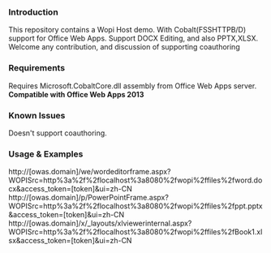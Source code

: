 ### Introduction

This repository contains a Wopi Host demo.
With Cobalt(FSSHTTPB/D) support for Office Web Apps. 
Support DOCX Editing, and also PPTX,XLSX.
Welcome any contribution, and discussion of supporting coauthoring

### Requirements

Requires Microsoft.CobaltCore.dll assembly from Office Web Apps server.  
**Compatible with Office Web Apps 2013**

### Known Issues

Doesn't support coauthoring.

### Usage & Examples

http://[owas.domain]/we/wordeditorframe.aspx?WOPISrc=http%3a%2f%2flocalhost%3a8080%2fwopi%2ffiles%2fword.docx&access_token=[token]&ui=zh-CN
http://[owas.domain]/p/PowerPointFrame.aspx?WOPISrc=http%3a%2f%2flocalhost%3a8080%2fwopi%2ffiles%2fppt.pptx&access_token=[token]&ui=zh-CN
http://[owas.domain]/x/_layouts/xlviewerinternal.aspx?WOPISrc=http%3a%2f%2flocalhost%3a8080%2fwopi%2ffiles%2fBook1.xlsx&access_token=[token]&ui=zh-CN
